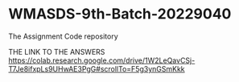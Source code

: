 # WMASDS-9th-Batch-20229040

The Assignment Code repository

THE LINK TO THE ANSWERS https://colab.research.google.com/drive/1W2LeQavCSj-T7Je8ifxpLs9UHwAE3PgG#scrollTo=F5g3ynGSmKkk
